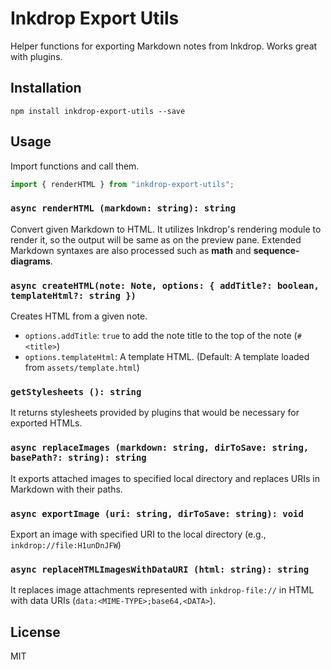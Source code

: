 # Inkdrop Export Utils

Helper functions for exporting Markdown notes from Inkdrop. Works great with plugins.

## Installation

```
npm install inkdrop-export-utils --save
```

## Usage

Import functions and call them.

```javascript
import { renderHTML } from "inkdrop-export-utils";
```

### `async renderHTML (markdown: string): string`

Convert given Markdown to HTML.
It utilizes Inkdrop's rendering module to render it, so the output will be same as on the preview pane.
Extended Markdown syntaxes are also processed such as **math** and **sequence-diagrams**.

### `async createHTML(note: Note, options: { addTitle?: boolean, templateHtml?: string })`

Creates HTML from a given note.

- `options.addTitle`: `true` to add the note title to the top of the note (`# <title>`)
- `options.templateHtml`: A template HTML. (Default: A template loaded from `assets/template.html`)

### `getStylesheets (): string`

It returns stylesheets provided by plugins that would be necessary for exported HTMLs.

### `async replaceImages (markdown: string, dirToSave: string, basePath?: string): string`

It exports attached images to specified local directory and replaces URIs in Markdown with their paths.

### `async exportImage (uri: string, dirToSave: string): void`

Export an image with specified URI to the local directory (e.g., `inkdrop://file:H1unDnJFW`)

### `async replaceHTMLImagesWithDataURI (html: string): string`

It replaces image attachments represented with `inkdrop-file://` in HTML with data URIs (`data:<MIME-TYPE>;base64,<DATA>`).

## License

MIT
